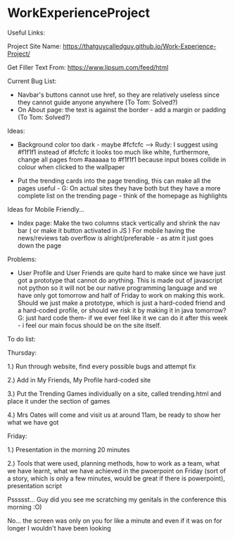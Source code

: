 # WorkExperienceProject

Useful Links:

 Project Site Name:
  https://thatguycalledguy.github.io/Work-Experience-Project/
 
 Get Filler Text From:
  https://www.lipsum.com/feed/html
 
 Current Bug List:

- Navbar's buttons cannot use href, so they are relatively useless since they cannot guide anyone anywhere (To Tom: Solved?)
- On About page: the text is against the border - add a margin or padding (To Tom: Solved?)

 Ideas:

+ Background color too dark - maybe #fcfcfc
--> Rudy: I suggest using #f1f1f1 instead of #fcfcfc it looks too much like white, furthermore, change all pages from #aaaaaa to #f1f1f1 because input boxes collide in colour when clicked to the wallpaper

- Put the trending cards into the page trending, this can make all the pages useful - G: On actual sites they have both but they have a more complete list on the trending page - think of the homepage as highlights

Ideas for Mobile Friendly...

- Index page: Make the two columns stack vertically and shrink the nav bar ( or make it button activated in JS )
   For mobile having the news/reviews tab overflow is alright/preferable - as atm it just goes down the page

Problems:
 
- User Profile and User Friends are quite hard to make since we have just got a prototype that cannot do anything. This is made out of javascript not python so it will not be our native programming language and we have only got tomorrow and half of Friday to work on making this work. Should we just make a prototype, which is just a hard-coded friend and a hard-coded profile, or should we risk it by making it in java tomorrow? 
G: just hard code them- if we ever feel like it we can do it after this week - i feel our main focus should be on the site itself.

To do list:

 Thursday:
 
   1.) Run through website, find every possible bugs and attempt fix
  
   2.) Add in My Friends, My Profile hard-coded site
  
   3.) Put the Trending Games individually on a site, called trending.html and place it under the section of games
  
   4.) Mrs Oates will come and visit us at around 11am, be ready to show her what we have got
  
Friday:

  1.) Presentation in the morning 20 minutes
  
  2.) Tools that were used, planning methods, how to work as a team, what we have learnt, what we have achieved in the pwoerpoint on Friday (sort of a story, which is only a few minutes, would be great if there is powerpoint), presentation script

Pssssst... Guy did you see me scratching my genitals in the conference this morning :O)

No... the screen was only on you for like a minute and even if it was on for longer I wouldn't have been looking
